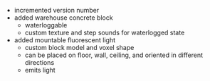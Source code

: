 - incremented version number
- added warehouse concrete block
  - waterloggable
  - custom texture and step sounds for waterlogged state
- added mountable fluorescent light
  - custom block model and voxel shape
  - can be placed on floor, wall, ceiling, and oriented in different directions
  - emits light